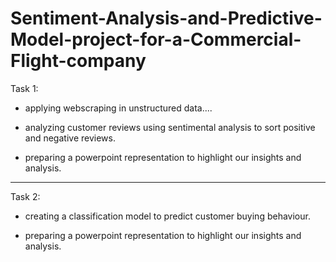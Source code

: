 # Sentiment-Analysis-and-Predictive-Model-project-for-a-Commercial-Flight-company


Task 1:

- applying webscraping in unstructured data....
  
- analyzing customer reviews using sentimental analysis to sort positive and negative reviews.

- preparing a powerpoint representation to highlight our insights and analysis.


------------------------------------------------------------------------------------------------------------------------

Task 2:

- creating a classification model to predict customer buying behaviour.

- preparing a powerpoint representation to highlight our insights and analysis.
